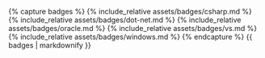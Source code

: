 {% capture badges %}
{% include_relative assets/badges/csharp.md %}
{% include_relative assets/badges/dot-net.md %}
{% include_relative assets/badges/oracle.md %}
{% include_relative assets/badges/vs.md %}
{% include_relative assets/badges/windows.md %}
{% endcapture %}
{{ badges | markdownify }}

<div class="tech-stack-footer"></div>
